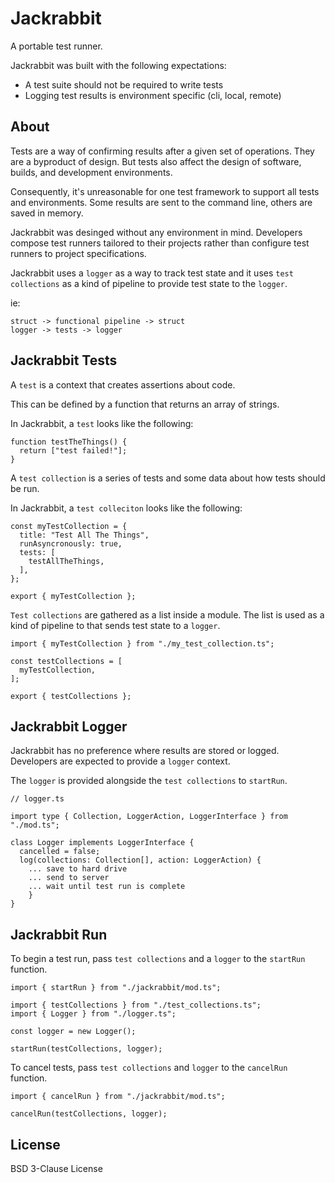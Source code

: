 # Jackrabbit

A portable test runner.

Jackrabbit was built with the following expectations:
- A test suite should not be required to write tests
- Logging test results is environment specific (cli, local, remote)

## About

Tests are a way of confirming results after a given set of operations. They are a byproduct of design. But tests also affect the design of software, builds, and development environments.

Consequently, it's unreasonable for one test framework to support all tests and environments.  Some results are sent to the command line, others are saved in memory.

Jackrabbit was desinged without any environment in mind. Developers compose test runners tailored to their projects rather than configure test runners to project specifications.

Jackrabbit uses a `logger` as a way to track test state and it uses `test collections` as a kind of pipeline to provide test state to the `logger`.

ie:
```
struct -> functional pipeline -> struct
logger -> tests -> logger
```

## Jackrabbit Tests

A `test` is a context that creates assertions about code.

This can be defined by a function that returns an array of strings.

In Jackrabbit, a `test` looks like the following:

```TS
function testTheThings() {
  return ["test failed!"];
}
```

A `test collection` is a series of tests and some data about how tests should be
run.

In Jackrabbit, a `test colleciton` looks like the following:

```TS
const myTestCollection = {
  title: "Test All The Things",
  runAsyncronously: true,
  tests: [
    testAllTheThings,
  ],
};

export { myTestCollection };
```

`Test collections` are gathered as a list inside a module. The list is used as a kind of pipeline to that sends test state to a `logger`.

```TS
import { myTestCollection } from "./my_test_collection.ts";

const testCollections = [
  myTestCollection,
];

export { testCollections };
```

## Jackrabbit Logger

Jackrabbit has no preference where results are stored or logged. Developers are expected to provide a `logger` context.

The `logger` is provided alongside the `test collections` to `startRun`.

```TS
// logger.ts

import type { Collection, LoggerAction, LoggerInterface } from "./mod.ts";

class Logger implements LoggerInterface {
  cancelled = false;
  log(collections: Collection[], action: LoggerAction) {
    ... save to hard drive
    ... send to server
    ... wait until test run is complete
	}
}
```

## Jackrabbit Run

To begin a test run, pass `test collections` and a `logger` to the `startRun` function.

```TS
import { startRun } from "./jackrabbit/mod.ts";

import { testCollections } from "./test_collections.ts";
import { Logger } from "./logger.ts";

const logger = new Logger();

startRun(testCollections, logger);
```

To cancel tests, pass `test collections` and `logger` to the `cancelRun` function.

```TS
import { cancelRun } from "./jackrabbit/mod.ts";

cancelRun(testCollections, logger);
```

## License

BSD 3-Clause License
